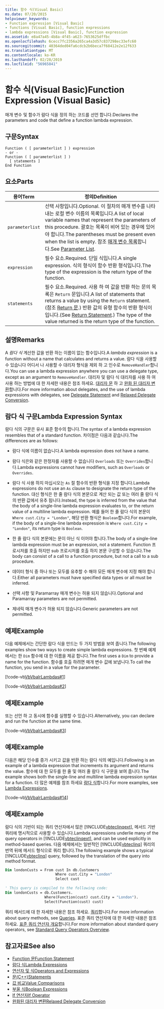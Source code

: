 ```yaml
---
title: 함수 식(Visual Basic)
ms.date: 07/20/2015
helpviewer_keywords:
- Function expression [Visual Basic]
- functions [Visual Basic], function expressions
- lambda expressions [Visual Basic], function expression
ms.assetid: e8a47a45-4b8a-4f45-a623-7653625dffbc
ms.openlocfilehash: 6cecc7fc2356a265ca4a3d57c837298ec33efc60
ms.sourcegitcommit: 40364ded04fa6cdcb2b6beca7f68412e2e12f633
ms.translationtype: MT
ms.contentlocale: ko-KR
ms.lasthandoff: 02/28/2019
ms.locfileid: "56965841"
---
```

# <a name="function-expression-visual-basic"></a><span data-ttu-id="547bb-102">함수 식(Visual Basic)</span><span class="sxs-lookup"><span data-stu-id="547bb-102">Function Expression (Visual Basic)</span></span>
<span data-ttu-id="547bb-103">매개 변수 및 함수가 람다 식을 정의 하는 코드를 선언 합니다.</span><span class="sxs-lookup"><span data-stu-id="547bb-103">Declares the parameters and code that define a function lambda expression.</span></span>  
  
## <a name="syntax"></a><span data-ttu-id="547bb-104">구문</span><span class="sxs-lookup"><span data-stu-id="547bb-104">Syntax</span></span>  
  
```  
Function ( [ parameterlist ] ) expression  
- or -  
Function ( [ parameterlist ] )  
  [ statements ]  
End Function  
```  
  
## <a name="parts"></a><span data-ttu-id="547bb-105">요소</span><span class="sxs-lookup"><span data-stu-id="547bb-105">Parts</span></span>  
  
|<span data-ttu-id="547bb-106">용어</span><span class="sxs-lookup"><span data-stu-id="547bb-106">Term</span></span>|<span data-ttu-id="547bb-107">정의</span><span class="sxs-lookup"><span data-stu-id="547bb-107">Definition</span></span>|  
|---|---|  
|`parameterlist`|<span data-ttu-id="547bb-108">선택 사항입니다.</span><span class="sxs-lookup"><span data-stu-id="547bb-108">Optional.</span></span> <span data-ttu-id="547bb-109">이 절차의 매개 변수를 나타내는 로컬 변수 이름의 목록입니다.</span><span class="sxs-lookup"><span data-stu-id="547bb-109">A list of local variable names that represent the parameters of this procedure.</span></span> <span data-ttu-id="547bb-110">괄호는 목록이 비어 있는 경우에 있어야 합니다.</span><span class="sxs-lookup"><span data-stu-id="547bb-110">The parentheses must be present even when the list is empty.</span></span> <span data-ttu-id="547bb-111">참조 [매개 변수 목록](../../../visual-basic/language-reference/statements/parameter-list.md)합니다.</span><span class="sxs-lookup"><span data-stu-id="547bb-111">See [Parameter List](../../../visual-basic/language-reference/statements/parameter-list.md).</span></span>|  
|`expression`|<span data-ttu-id="547bb-112">필수 요소.</span><span class="sxs-lookup"><span data-stu-id="547bb-112">Required.</span></span> <span data-ttu-id="547bb-113">단일 식입니다.</span><span class="sxs-lookup"><span data-stu-id="547bb-113">A single expression.</span></span> <span data-ttu-id="547bb-114">식의 형식이 함수 반환 형식입니다.</span><span class="sxs-lookup"><span data-stu-id="547bb-114">The type of the expression is the return type of the function.</span></span>|  
|`statements`|<span data-ttu-id="547bb-115">필수 요소.</span><span class="sxs-lookup"><span data-stu-id="547bb-115">Required.</span></span> <span data-ttu-id="547bb-116">사용 하 여 값을 반환 하는 문의 목록은 `Return` 문입니다.</span><span class="sxs-lookup"><span data-stu-id="547bb-116">A list of statements that returns a value by using the `Return` statement.</span></span> <span data-ttu-id="547bb-117">(참조 [Return 문](../../../visual-basic/language-reference/statements/return-statement.md).) 반환 값의 유형 함수의 반환 형식이입니다.</span><span class="sxs-lookup"><span data-stu-id="547bb-117">(See [Return Statement](../../../visual-basic/language-reference/statements/return-statement.md).) The type of the value returned is the return type of the function.</span></span>|  
  
## <a name="remarks"></a><span data-ttu-id="547bb-118">설명</span><span class="sxs-lookup"><span data-stu-id="547bb-118">Remarks</span></span>  
 <span data-ttu-id="547bb-119">A *람다 식* 계산한 값을 반환 하는 이름이 없는 함수입니다.</span><span class="sxs-lookup"><span data-stu-id="547bb-119">A *lambda expression* is a function without a name that calculates and returns a value.</span></span> <span data-ttu-id="547bb-120">람다 식을 사용할 수 있습니다 어디서 나 사용할 수 대리자 형식을 제외 하 고 인수로 `RemoveHandler`합니다.</span><span class="sxs-lookup"><span data-stu-id="547bb-120">You can use a lambda expression anywhere you can use a delegate type, except as an argument to `RemoveHandler`.</span></span> <span data-ttu-id="547bb-121">대리자 및 람다 식 대리자를 사용 하 여 사용 하는 방법에 대 한 자세한 내용은 참조 하세요. [대리자 문](../../../visual-basic/language-reference/statements/delegate-statement.md) 하 고 [완화 된 대리자 변환](../../../visual-basic/programming-guide/language-features/delegates/relaxed-delegate-conversion.md)합니다.</span><span class="sxs-lookup"><span data-stu-id="547bb-121">For more information about delegates, and the use of lambda expressions with delegates, see [Delegate Statement](../../../visual-basic/language-reference/statements/delegate-statement.md) and [Relaxed Delegate Conversion](../../../visual-basic/programming-guide/language-features/delegates/relaxed-delegate-conversion.md).</span></span>  
  
## <a name="lambda-expression-syntax"></a><span data-ttu-id="547bb-122">람다 식 구문</span><span class="sxs-lookup"><span data-stu-id="547bb-122">Lambda Expression Syntax</span></span>  
 <span data-ttu-id="547bb-123">람다 식의 구문은 유사 표준 함수의 합니다.</span><span class="sxs-lookup"><span data-stu-id="547bb-123">The syntax of a lambda expression resembles that of a standard function.</span></span> <span data-ttu-id="547bb-124">차이점은 다음과 같습니다.</span><span class="sxs-lookup"><span data-stu-id="547bb-124">The differences are as follows:</span></span>  
  
-   <span data-ttu-id="547bb-125">람다 식에 이름이 없습니다.</span><span class="sxs-lookup"><span data-stu-id="547bb-125">A lambda expression does not have a name.</span></span>  
  
-   <span data-ttu-id="547bb-126">람다 식은와 같은 한정자를 사용할 수 없습니다 `Overloads` 또는 `Overrides`합니다.</span><span class="sxs-lookup"><span data-stu-id="547bb-126">Lambda expressions cannot have modifiers, such as `Overloads` or `Overrides`.</span></span>  
  
-   <span data-ttu-id="547bb-127">람다 식 사용 하지 마십시오는 `As` 절 함수의 반환 형식을 지정 합니다.</span><span class="sxs-lookup"><span data-stu-id="547bb-127">Lambda expressions do not use an `As` clause to designate the return type of the function.</span></span> <span data-ttu-id="547bb-128">대신 형식은 한 줄 람다 식의 본문으로 계산 되는 값 또는 여러 줄 람다 식의 반환 값에서 유추 됩니다.</span><span class="sxs-lookup"><span data-stu-id="547bb-128">Instead, the type is inferred from the value that the body of a single-line lambda expression evaluates to, or the return value of a multiline lambda expression.</span></span> <span data-ttu-id="547bb-129">예를 들어 한 줄 람다 식의 본문이 `Where cust.City = "London"`, 해당 반환 형식은 `Boolean`합니다.</span><span class="sxs-lookup"><span data-stu-id="547bb-129">For example, if the body of a single-line lambda expression is `Where cust.City = "London"`, its return type is `Boolean`.</span></span>  
  
-   <span data-ttu-id="547bb-130">한 줄 람다 식의 본문에는 문이 아닌 식 이어야 합니다.</span><span class="sxs-lookup"><span data-stu-id="547bb-130">The body of a single-line lambda expression must be an expression, not a statement.</span></span> <span data-ttu-id="547bb-131">Function 프로시저를 호출 하지만 sub 프로시저를 호출 하지 본문 구성할 수 있습니다.</span><span class="sxs-lookup"><span data-stu-id="547bb-131">The body can consist of a call to a function procedure, but not a call to a sub procedure.</span></span>  
  
-   <span data-ttu-id="547bb-132">데이터 형식 중 하나 또는 모두를 유추할 수 해야 모든 매개 변수에 지정 해야 합니다.</span><span class="sxs-lookup"><span data-stu-id="547bb-132">Either all parameters must have specified data types or all must be inferred.</span></span>  
  
-   <span data-ttu-id="547bb-133">선택 사항 및 Paramarray 매개 변수는 허용 되지 않습니다.</span><span class="sxs-lookup"><span data-stu-id="547bb-133">Optional and Paramarray parameters are not permitted.</span></span>  
  
-   <span data-ttu-id="547bb-134">제네릭 매개 변수가 허용 되지 않습니다.</span><span class="sxs-lookup"><span data-stu-id="547bb-134">Generic parameters are not permitted.</span></span>  
  
## <a name="example"></a><span data-ttu-id="547bb-135">예제</span><span class="sxs-lookup"><span data-stu-id="547bb-135">Example</span></span>  
 <span data-ttu-id="547bb-136">다음 예제에서는 간단한 람다 식을 만드는 두 가지 방법을 보여 줍니다.</span><span class="sxs-lookup"><span data-stu-id="547bb-136">The following examples show two ways to create simple lambda expressions.</span></span> <span data-ttu-id="547bb-137">첫 번째 예제에서는 한 `Dim` 함수에 대 한 이름을 제공 합니다.</span><span class="sxs-lookup"><span data-stu-id="547bb-137">The first uses a `Dim` to provide a name for the function.</span></span> <span data-ttu-id="547bb-138">함수를 호출 하려면 매개 변수 값에 보냅니다.</span><span class="sxs-lookup"><span data-stu-id="547bb-138">To call the function, you send in a value for the parameter.</span></span>  
  
 [!code-vb[VbVbalrLambdas#1](~/samples/snippets/visualbasic/VS_Snippets_VBCSharp/VbVbalrLambdas/VB/Class1.vb#1)]  
  
 [!code-vb[VbVbalrLambdas#2](~/samples/snippets/visualbasic/VS_Snippets_VBCSharp/VbVbalrLambdas/VB/Class1.vb#2)]  
  
## <a name="example"></a><span data-ttu-id="547bb-139">예제</span><span class="sxs-lookup"><span data-stu-id="547bb-139">Example</span></span>  
 <span data-ttu-id="547bb-140">또는 선언 하 고 동시에 함수를 실행할 수 있습니다.</span><span class="sxs-lookup"><span data-stu-id="547bb-140">Alternatively, you can declare and run the function at the same time.</span></span>  
  
 [!code-vb[VbVbalrLambdas#3](~/samples/snippets/visualbasic/VS_Snippets_VBCSharp/VbVbalrLambdas/VB/Class1.vb#3)]  
  
## <a name="example"></a><span data-ttu-id="547bb-141">예제</span><span class="sxs-lookup"><span data-stu-id="547bb-141">Example</span></span>  
 <span data-ttu-id="547bb-142">다음은 해당 인수를 증가 시키고 값을 반환 하는 람다 식의 예입니다.</span><span class="sxs-lookup"><span data-stu-id="547bb-142">Following is an example of a lambda expression that increments its argument and returns the value.</span></span> <span data-ttu-id="547bb-143">함수에 대 한 모두를 한 줄 및 여러 줄 람다 식 구문을 보여 줍니다.</span><span class="sxs-lookup"><span data-stu-id="547bb-143">The example shows both the single-line and multiline lambda expression syntax for a function.</span></span> <span data-ttu-id="547bb-144">더 많은 예제를 참조 하세요 [람다 식](../../../visual-basic/programming-guide/language-features/procedures/lambda-expressions.md)합니다.</span><span class="sxs-lookup"><span data-stu-id="547bb-144">For more examples, see [Lambda Expressions](../../../visual-basic/programming-guide/language-features/procedures/lambda-expressions.md).</span></span>  
  
 [!code-vb[VbVbalrLambdas#14](~/samples/snippets/visualbasic/VS_Snippets_VBCSharp/VbVbalrLambdas/VB/Class1.vb#14)]  
  
## <a name="example"></a><span data-ttu-id="547bb-145">예제</span><span class="sxs-lookup"><span data-stu-id="547bb-145">Example</span></span>  
 <span data-ttu-id="547bb-146">람다 식의 기반이 되는 쿼리 연산자에서 많은 [!INCLUDE[vbteclinqext](~/includes/vbteclinqext-md.md)], 메서드 기반 쿼리에 명시적으로 사용할 수 있습니다.</span><span class="sxs-lookup"><span data-stu-id="547bb-146">Lambda expressions underlie many of the query operators in [!INCLUDE[vbteclinqext](~/includes/vbteclinqext-md.md)], and can be used explicitly in method-based queries.</span></span> <span data-ttu-id="547bb-147">다음 예제에서는 일반적인 [!INCLUDE[vbteclinq](~/includes/vbteclinq-md.md)] 쿼리의 번역 뒤에 메서드 형식으로 쿼리 합니다.</span><span class="sxs-lookup"><span data-stu-id="547bb-147">The following example shows a typical [!INCLUDE[vbteclinq](~/includes/vbteclinq-md.md)] query, followed by the translation of the query into method format.</span></span>  
  
```vb  
Dim londonCusts = From cust In db.Customers  
                       Where cust.City = "London"  
                       Select cust  
  
' This query is compiled to the following code:  
Dim londonCusts = db.Customers.  
                  Where(Function(cust) cust.City = "London").  
                  Select(Function(cust) cust)  
```  
  
 <span data-ttu-id="547bb-148">쿼리 메서드에 대 한 자세한 내용은 참조 하세요. [쿼리](../../../visual-basic/language-reference/queries/index.md)합니다.</span><span class="sxs-lookup"><span data-stu-id="547bb-148">For more information about query methods, see [Queries](../../../visual-basic/language-reference/queries/index.md).</span></span> <span data-ttu-id="547bb-149">표준 쿼리 연산자에 대 한 자세한 내용은 참조 하세요. [표준 쿼리 연산자 개요](../../programming-guide/concepts/linq/standard-query-operators-overview.md)합니다.</span><span class="sxs-lookup"><span data-stu-id="547bb-149">For more information about standard query operators, see [Standard Query Operators Overview](../../programming-guide/concepts/linq/standard-query-operators-overview.md).</span></span>  
  
## <a name="see-also"></a><span data-ttu-id="547bb-150">참고자료</span><span class="sxs-lookup"><span data-stu-id="547bb-150">See also</span></span>
- [<span data-ttu-id="547bb-151">Function 문</span><span class="sxs-lookup"><span data-stu-id="547bb-151">Function Statement</span></span>](../../../visual-basic/language-reference/statements/function-statement.md)
- [<span data-ttu-id="547bb-152">람다 식</span><span class="sxs-lookup"><span data-stu-id="547bb-152">Lambda Expressions</span></span>](../../../visual-basic/programming-guide/language-features/procedures/lambda-expressions.md)
- [<span data-ttu-id="547bb-153">연산자 및 식</span><span class="sxs-lookup"><span data-stu-id="547bb-153">Operators and Expressions</span></span>](../../../visual-basic/programming-guide/language-features/operators-and-expressions/index.md)
- [<span data-ttu-id="547bb-154">문(C++)</span><span class="sxs-lookup"><span data-stu-id="547bb-154">Statements</span></span>](../../../visual-basic/programming-guide/language-features/statements.md)
- [<span data-ttu-id="547bb-155">값 비교</span><span class="sxs-lookup"><span data-stu-id="547bb-155">Value Comparisons</span></span>](../../../visual-basic/programming-guide/language-features/operators-and-expressions/value-comparisons.md)
- [<span data-ttu-id="547bb-156">부울 식</span><span class="sxs-lookup"><span data-stu-id="547bb-156">Boolean Expressions</span></span>](../../../visual-basic/programming-guide/language-features/operators-and-expressions/boolean-expressions.md)
- [<span data-ttu-id="547bb-157">If 연산자</span><span class="sxs-lookup"><span data-stu-id="547bb-157">If Operator</span></span>](../../../visual-basic/language-reference/operators/if-operator.md)
- [<span data-ttu-id="547bb-158">완화된 대리자 변환</span><span class="sxs-lookup"><span data-stu-id="547bb-158">Relaxed Delegate Conversion</span></span>](../../../visual-basic/programming-guide/language-features/delegates/relaxed-delegate-conversion.md)
